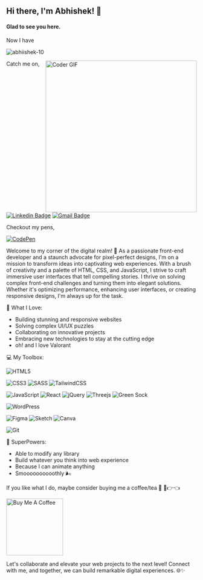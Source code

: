 ## Hi there, I'm Abhishek! 👋
#### Glad to see you here.
<p align="left">Now I have
  
  <img src="https://komarev.com/ghpvc/?username=abhiishek-10" alt="abhiishek-10" /> </p>

<img align="right" src="https://user-images.githubusercontent.com/74038190/216644497-1951db19-8f3d-4e44-ac08-8e9d7e0d94a7.gif"   alt="Coder GIF" width="400" >

Catch me on,

[![Linkedin Badge](https://img.shields.io/badge/-Abhishek-blue?style=flat-square&logo=Linkedin&logoColor=white&link=https://www.linkedin.com/in/abhiishek-creates/)](https://www.linkedin.com/in/abhiishek-creates/)
[![Gmail Badge](https://img.shields.io/badge/-abhishekkathiriya72@gmail.com-c14438?style=flat-square&logo=Gmail&logoColor=white&link=mailto:abhishekkathiriya72@gmail.com)](mailto:abhishekkathiriya72@gmail.com)

Checkout my pens,

[![CodePen](https://img.shields.io/badge/CodePen-white?style=for-the-badge&logo=codepen&logoColor=black&link=https://codepen.io/abhiishek-10)](https://codepen.io/abhiishek-10)



Welcome to my corner of the digital realm! 🌟
As a passionate front-end developer and a staunch advocate for pixel-perfect designs, I'm on a mission to transform ideas into captivating web experiences. With a brush of creativity and a palette of HTML, CSS, and JavaScript, I strive to craft immersive user interfaces that tell compelling stories. I thrive on solving complex front-end challenges and turning them into elegant solutions. Whether it's optimizing performance, enhancing user interfaces, or creating responsive designs, I'm always up for the task.

🚀 What I Love:
- Building stunning and responsive websites
- Solving complex UI/UX puzzles
- Collaborating on innovative projects
- Embracing new technologies to stay at the cutting edge
- oh! and I love Valorant

  
💻 My Toolbox:

![HTML5](https://img.shields.io/badge/html5-%23E34F26.svg?style=for-the-badge&logo=html5&logoColor=white)

![CSS3](https://img.shields.io/badge/css3-%231572B6.svg?style=for-the-badge&logo=css3&logoColor=white)
![SASS](https://img.shields.io/badge/SASS-hotpink.svg?style=for-the-badge&logo=SASS&logoColor=white)
![TailwindCSS](https://img.shields.io/badge/tailwindcss-%2338B2AC.svg?style=for-the-badge&logo=tailwind-css&logoColor=white)

![JavaScript](https://img.shields.io/badge/javascript-%23323330.svg?style=for-the-badge&logo=javascript&logoColor=%23F7DF1E)
![React](https://img.shields.io/badge/react-%2320232a.svg?style=for-the-badge&logo=react&logoColor=%2361DAFB)
![jQuery](https://img.shields.io/badge/jquery-%230769AD.svg?style=for-the-badge&logo=jquery&logoColor=white)
![Threejs](https://img.shields.io/badge/threejs-black?style=for-the-badge&logo=three.js&logoColor=white)
![Green Sock](https://img.shields.io/badge/green%20sock-88CE02?style=for-the-badge&logo=greensock&logoColor=white)

![WordPress](https://img.shields.io/badge/WordPress-%23117AC9.svg?style=for-the-badge&logo=WordPress&logoColor=white)

![Figma](https://img.shields.io/badge/figma-%23F24E1E.svg?style=for-the-badge&logo=figma&logoColor=white)
![Sketch](https://img.shields.io/badge/Sketch-FFB387?style=for-the-badge&logo=sketch&logoColor=black)
![Canva](https://img.shields.io/badge/Canva-%2300C4CC.svg?style=for-the-badge&logo=Canva&logoColor=white)

![Git](https://img.shields.io/badge/git-%23F05033.svg?style=for-the-badge&logo=git&logoColor=white)


  
👾 SuperPowers:
- Able to modify any library
- Build whatever you think into web experience
- Because I can animate anything
- Smoooooooooothly 🌬


<!--START_SECTION:waka-->
<!--END_SECTION:waka-->

If you like what I do, maybe consider buying me a coffee/tea 🧋 🥺👉👈

<a href="https://www.buymeacoffee.com/abhiishek10" target="_blank"><img src="https://cdn.buymeacoffee.com/buttons/v2/default-red.png" alt="Buy Me A Coffee" width="150" ></a>



Let's collaborate and elevate your web projects to the next level! Connect with me, and together, we can build remarkable digital experiences. 🌐✨

<!--
**abhiishek-10/abhiishek-10** is a ✨ _special_ ✨ repository because its `README.md` (this file) appears on your GitHub profile.

Here are some ideas to get you started:

- 🔭 I’m currently working on ...
- 🌱 I’m currently learning ...
- 👯 I’m looking to collaborate on ...
- 🤔 I’m looking for help with ...
- 💬 Ask me about ...
- 📫 How to reach me: ...
- 😄 Pronouns: ...
- ⚡ Fun fact: ...
-->

